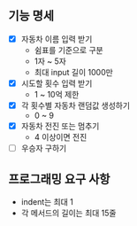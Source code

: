 ## 기능 명세
- [x] 자동차 이름 입력 받기
  * 쉼표를 기준으로 구분
  * 1자 ~ 5자
  * 최대 input 길이 1000만
- [x] 시도할 횟수 입력 받기
  * 1 ~ 10억 제한
- [x] 각 횟수별 자동차 랜덤값 생성하기
  * 0 ~ 9
- [x] 자동차 전진 또는 멈추기
  * 4 이상이면 전진
- [ ] 우승자 구하기

## 프로그래밍 요구 사항
* indent는 최대 1
* 각 메서드의 길이는 최대 15줄